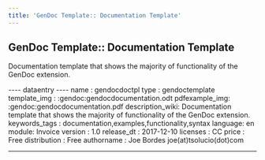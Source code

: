 ```yaml
---
title: 'GenDoc Template:: Documentation Template'
---
```


GenDoc Template:: Documentation Template
----------------------------------------

Documentation template that shows the majority of functionality of the
GenDoc extension.

---- dataentry ---- name : gendocdoctpl type : gendoctemplate
template\_img : :gendoc:gendocdocumentation.odt pdfexample\_img:
:gendoc:gendocdocumentation.pdf description\_wiki: Documentation
template that shows the majority of functionality of the GenDoc
extension. keywords\_tags : documentation,examples,functionality,syntax
language: en module: Invoice version : 1.0 release\_dt : 2017-12-10
licenses : CC price : Free distribution : Free authorname : Joe Bordes
joe(at)tsolucio(dot)com

------------------------------------------------------------------------

  
